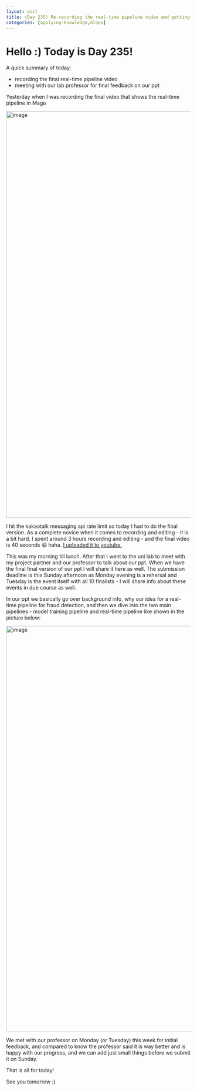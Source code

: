 ```yaml
---
layout: post
title: (Day 235) Re-recording the real-time pipeline video and getting final feedback on our ppt for the KB project
categories: [applying-knowledge,mlops]
---
```


# Hello :) Today is Day 235!
A quick summary of today:
* recording the final real-time pipeline video
* meeting with our lab professor for final feedback on our ppt


Yesterday when I was recording the final video that shows the real-time pipeline in Mage

<img width="1107" alt="image" src="https://github.com/user-attachments/assets/8da4416d-e2b5-4805-97ec-61e3baef6a87">

I hit the kakaotalk messaging api rate limit so today I had to do the final version. As a complete novice when it comes to recording and editing - it is a bit hard. I spent around 3 hours recording and editing - and the final video is 40 seconds 😆 haha. [I uploaded it to youtube.](https://youtu.be/tdUVbWcj7oM)

This was my morning till lunch. After that I went to the uni lab to meet with my project partner and our professor to talk about our ppt. When we have the final final version of our ppt I will share it here as well. The submission deadline is this Sunday afternoon as Monday evening is a rehersal and Tuesday is the event itself with all 10 finalists - I will share info about these events in due course as well. 

In our ppt we basically go over background info, why our idea for a real-time pipeline for fraud detection, and then we dive into the two main pipelines - model training pipeline and real-time pipeline like shown in the picture below:

<img width="1105" alt="image" src="https://github.com/user-attachments/assets/d0e52d03-3ed2-42eb-bcfb-dae2a6a12a95">

We met with our professor on Monday (or Tuesday) this week for initial feedback, and compared to know the professor said it is way better and is happy with our progress, and we can add just small things before we submit it on Sunday. 

That is all for today!

See you tomorrow :)
